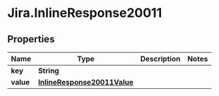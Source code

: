 # Jira.InlineResponse20011

## Properties

Name | Type | Description | Notes
------------ | ------------- | ------------- | -------------
**key** | **String** |  | 
**value** | [**InlineResponse20011Value**](InlineResponse20011Value.md) |  | 


